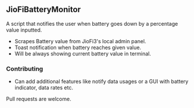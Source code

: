 ## JioFiBatteryMonitor
 A script that notifies the user when battery goes down by a percentage value inputted.

* Scrapes Battery value from JioFi3's local admin panel.
* Toast notification when battery reaches given value.
* Will be always showing current battery value in terminal.
### Contributing
* Can add additional features like notify data usages or a GUI with battery indicator, data rates etc. 

Pull requests are welcome.
